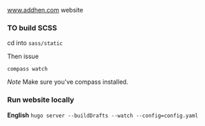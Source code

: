 www.addhen.com website

### TO build SCSS

cd into `sass/static`

Then issue

`compass watch`

*Note* Make sure you've compass installed.

### Run website locally

**English**
`hugo server --buildDrafts --watch --config=config.yaml`